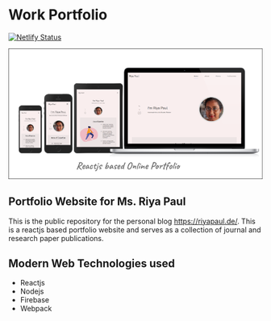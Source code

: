 # Work Portfolio

[![Netlify Status](https://api.netlify.com/api/v1/badges/694b1491-fea9-4874-8da9-e12e25a2fe23/deploy-status)](https://app.netlify.com/sites/riyapaul/deploys)

![A preview of the Portfolio website](./preview.png)

## Portfolio Website for Ms. Riya Paul

This is the public repository for the personal blog https://riyapaul.de/. This is a reactjs based portfolio website and serves as a collection of journal and research paper publications.

## Modern Web Technologies used
 - Reactjs 
 - Nodejs
 - Firebase
 - Webpack
